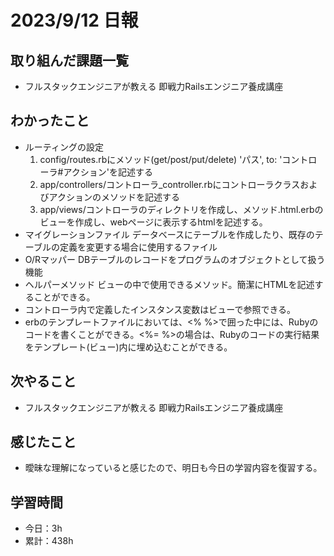 # 2023/9/12 日報
## 取り組んだ課題一覧
- フルスタックエンジニアが教える 即戦力Railsエンジニア養成講座

## わかったこと
- ルーティングの設定
  1. config/routes.rbにメソッド(get/post/put/delete) 'パス', to: 'コントローラ#アクション'を記述する
  2. app/controllers/コントローラ_controller.rbにコントローラクラスおよびアクションのメソッドを記述する
  3. app/views/コントローラのディレクトリを作成し、メソッド.html.erbのビューを作成し、webページに表示するhtmlを記述する。
- マイグレーションファイル
  データベースにテーブルを作成したり、既存のテーブルの定義を変更する場合に使用するファイル
- O/Rマッパー
  DBテーブルのレコードをプログラムのオブジェクトとして扱う機能
- ヘルパーメソッド
  ビューの中で使用できるメソッド。簡潔にHTMLを記述することができる。
- コントローラ内で定義したインスタンス変数はビューで参照できる。
- erbのテンプレートファイルにおいては、<% %>で囲った中には、Rubyのコードを書くことができる。<%= %>の場合は、Rubyのコードの実行結果をテンプレート(ビュー)内に埋め込むことができる。

## 次やること
- フルスタックエンジニアが教える 即戦力Railsエンジニア養成講座

## 感じたこと
- 曖昧な理解になっていると感じたので、明日も今日の学習内容を復習する。

## 学習時間
- 今日：3h
- 累計：438h
